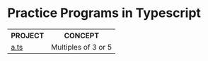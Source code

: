 # Practice Programs in Typescript

<table>
  <tr>
    <th>PROJECT</th>
    <th>CONCEPT</th>
  </tr> 
  <tr>
    <td><a href="https://github.com/Bishal-9/arbitrarty-typescript/blob/main/src/a.ts">a.ts</a></td>
    <td>Multiples of 3 or 5</td>
  </tr>
</table>